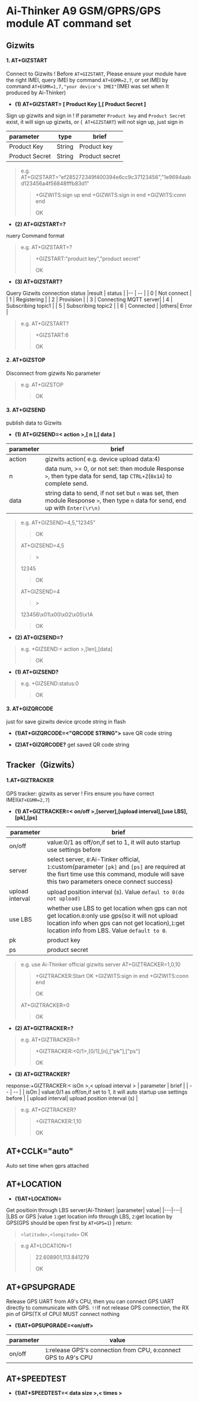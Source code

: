 
Ai-Thinker A9 GSM/GPRS/GPS module AT command set
===

## Gizwits

#### 1. AT+GIZSTART

Connect to Gizwits 
! Before `AT+GIZSTART`, Please ensure your module have the right IMEI, query IMEI by command `AT+EGMR=2,7`,  or set IMEI by command `AT+EGMR=1,7,"your device's IMEI"`(IMEI was set when It produced by Ai-Thinker)

* **(1) AT+GIZSTART= [ Product Key ],[ Product Secret ]**

Sign up gizwits and sign in
! If parameter `Product key` and  `Product Secret` exist, it will sign up gizwits, or (` AT+GIZSTART`) will not sign up, just sign in

|parameter      | type   | brief |
|:--            |  --    |  --   |
| Product Key   | String |  Product key|
| Product Secret| String |  Product secret|
> e.g. 
> AT+GIZSTART="ef285272349f400394e6cc9c37123456","1e9694aabd123456a4f56848fffb83d1"
>> +GIZWITS:sign up end
>> +GIZWITS:sign in end
>> +GIZWITS:conn end
>> 
>> OK
>> 

* **(2) AT+GIZSTART=?**

nuery Command format
> e.g.
> AT+GIZSTART=?
>> +GIZSTART:"product key","product secret"
>> 
>> OK
>> 

* **(3) AT+GIZSTART?**

Query Gizwits connection status
|result         | status |
|--             |  --    |
| 0 |  Not connect |
| 1 |  Registering |
| 2 |  Provision   |
| 3 |  Connecting MQTT server|
| 4 |  Subscribing topic1 |
| 5 |  Subscribing topic2 |
| 6 |  Connected          |
|others|   Error          |
> e.g. 
> AT+GIZSTART?
>> +GIZSTART:6
>> 
>> OK
>> 


#### 2. AT+GIZSTOP
Disconnect from gizwits
No parameter
> e.g.
> AT+GIZSTOP
>> OK
>> 

#### 3. AT+GIZSEND
publish data to Gizwits

* **(1) AT+GIZSEND=< action >,[ n ],[ data ]**

|parameter      | brief  |
|--             |  --    |
| action        | gizwits action( e.g. device upload data:4)|
| n             |  data num, >= 0, or not set: then module Response `>`, then type data for send, tap `CTRL+Z`(`0x1A`)  to complete send.|
| data          | string data to send, if not set but `n` was set, then module Response `>`, then type `n` data for send, end up with `Enter(\r\n)`|
> e.g.
> AT+GIZSEND=4,5,"12345"
>> OK
>  
> AT+GIZSEND=4,5
>> \> 
>
> 12345
>> OK
> 
> AT+GIZSEND=4
> 
>> \> 
> 
> 123456\x01\x00\x02\x05\x1A
>> OK
>>   


* **(2) AT+GIZSEND=?**

> e.g. 
> +GIZSEND:< action >,[len],[data]
> 
>> OK
>> 


* **(1) AT+GIZSEND?**

> e.g. 
> +GIZSEND:status:0
> 
>> OK
>> 

#### 3. AT+GIZQRCODE
just for save gizwits device qrcode string in flash

* **(1)AT+GIZQRCODE=<"QRCODE STRING">**
save QR code string

* **(2)AT+GIZQRCODE?**
get saved QR code string

## Tracker（Gizwits）

#### 1.AT+GIZTRACKER
GPS tracker: gizwits as server
! Firs ensure you have correct IMEI(`AT+EGMR=2,7`) 

* **(1) AT+GIZTRACKER=< on/off >,[server],[upload interval],[use LBS],[pk],[ps]**

|   parameter      |  brief    |
|   --             | --        |
|   on/off         |  value:0/1 as off/on,if set to 1, it will auto startup use settings before  |
|   server         |  select server, `0`:Ai-Tinker official, `1`:custom(parameter `[pk]` and `[ps]` are required at the fisrt time use this command, module will save this two parameters onece connect success)          |
|   upload interval|  upload position interval (s). Value `defaul to 0(do not upload) `        |
|   use LBS       |   whether use LBS to get location when gps can not get location.`0`:only use gps(so it will not upload location info when gps can not get location),`1`:get location info from LBS. Value `default to 0`.|
|   pk            |  product key |
|   ps            |  product secret|

> e.g. use Ai-Thinker official gizwits server
> AT+GIZTRACKER=1,0,10
>> +GIZTRACKER:Start
>> OK
>>  +GIZWITS:sign in end
>> +GIZWITS:conn end
>> 
>> OK
> 
> AT+GIZTRACKER=0
>> 
>> OK

* **(2) AT+GIZTRACKER=?**
> e.g.
> AT+GIZTRACKER=?
>> 
>> +GIZTRACKER:<0/1>,[0/1],[n],["pk"],["ps"]
>> 
>> OK
> >

* **(3) AT+GIZTRACKER?**

response:+GIZTRACKER:< isOn >,<  upload interval >
|   parameter      |  brief    |
|   --             | --        |
|   isOn         |  value:0/1 as off/on,if set to 1, it will auto startup use settings before  |
|   upload interval|  upload position interval (s)         |
> e.g.
> AT+GIZTRACKER?
>> 
>> +GIZTRACKER:1,10
>> 
>>OK
>>

## AT+CCLK="auto"

Auto set time when gprs attached

## AT+LOCATION

* **(1)AT+LOCATION=<LBS or GPS>**

Get positioin through LBS server(Ai-Thinker)
|parameter| value|
|---|---|
|LBS or GPS |value `1`:get location info through LBS, `2`:get location by GPS(GPS should be open first by `AT+GPS=1`) |
return: 
> `<latitude>,<longitude>`
> OK

 
> e.g
> AT+LOCATION=1
> 
>> 22.608901,113.841279
>> 
>> OK


## AT+GPSUPGRADE

Release GPS UART from A9's CPU, then you can connect GPS UART directly to communicate with GPS. `!!`If not release GPS connection, the RX pin of GPS(TX of CPU) MUST connect nothing

* **(1)AT+GPSUPGRADE=<on/off>**

|parameter|value|
|-|-|
|on/off|`1`:release GPS's connection from CPU, `0`:connect GPS to A9's CPU|

## AT+SPEEDTEST

* **(1)AT+SPEEDTEST=< data size >,< times >**


